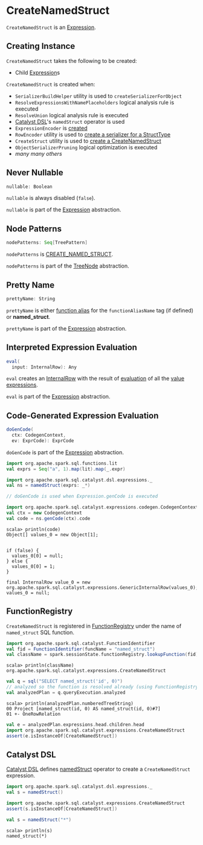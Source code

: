 # CreateNamedStruct

`CreateNamedStruct` is an [Expression](Expression.md).

## Creating Instance

`CreateNamedStruct` takes the following to be created:

* <span id="children"> Child [Expression](Expression.md)s

`CreateNamedStruct` is created when:

* `SerializerBuildHelper` utility is used to `createSerializerForObject`
* `ResolveExpressionsWithNamePlaceholders` logical analysis rule is executed
* `ResolveUnion` logical analysis rule is executed
* [Catalyst DSL](../catalyst-dsl/index.md)'s `namedStruct` operator is used
* `ExpressionEncoder` is [created](../ExpressionEncoder.md#serializer)
* `RowEncoder` utility is used to [create a serializer for a StructType](../RowEncoder.md#serializerFor)
* `CreateStruct` utility is used to [create a CreateNamedStruct](../CreateStruct.md#apply)
* `ObjectSerializerPruning` logical optimization is executed
* _many many others_

## <span id="nullable"> Never Nullable

```scala
nullable: Boolean
```

`nullable` is always disabled (`false`).

`nullable` is part of the [Expression](Expression.md#nullable) abstraction.

## <span id="nodePatterns"> Node Patterns

```scala
nodePatterns: Seq[TreePattern]
```

`nodePatterns` is [CREATE_NAMED_STRUCT](../catalyst/TreePattern.md#CREATE_NAMED_STRUCT).

`nodePatterns` is part of the [TreeNode](../catalyst/TreeNode.md#nodePatterns) abstraction.

## <span id="prettyName"> Pretty Name

```scala
prettyName: String
```

`prettyName` is either [function alias](../catalyst/TreeNode.md#getTagValue) for the `functionAliasName` tag (if defined) or **named_struct**.

`prettyName` is part of the [Expression](Expression.md#prettyName) abstraction.

## <span id="eval"> Interpreted Expression Evaluation

```scala
eval(
  input: InternalRow): Any
```

`eval` creates an [InternalRow](../InternalRow.md) with the result of [evaluation](Expression.md#eval) of all the [value expressions](#valExprs).

`eval` is part of the [Expression](Expression.md#eval) abstraction.

## <span id="doGenCode"> Code-Generated Expression Evaluation

```scala
doGenCode(
  ctx: CodegenContext,
  ev: ExprCode): ExprCode
```

`doGenCode` is part of the [Expression](Expression.md#doGenCode) abstraction.

```scala
import org.apache.spark.sql.functions.lit
val exprs = Seq("a", 1).map(lit).map(_.expr)

import org.apache.spark.sql.catalyst.dsl.expressions._
val ns = namedStruct(exprs: _*)

// doGenCode is used when Expression.genCode is executed

import org.apache.spark.sql.catalyst.expressions.codegen.CodegenContext
val ctx = new CodegenContext
val code = ns.genCode(ctx).code
```

```text
scala> println(code)
Object[] values_0 = new Object[1];


if (false) {
  values_0[0] = null;
} else {
  values_0[0] = 1;
}

final InternalRow value_0 = new org.apache.spark.sql.catalyst.expressions.GenericInternalRow(values_0);
values_0 = null;
```

## <span id="FunctionRegistry"> FunctionRegistry

`CreateNamedStruct` is registered in [FunctionRegistry](../FunctionRegistry.md#expressions) under the name of `named_struct` SQL function.

```scala
import org.apache.spark.sql.catalyst.FunctionIdentifier
val fid = FunctionIdentifier(funcName = "named_struct")
val className = spark.sessionState.functionRegistry.lookupFunction(fid).get.getClassName
```

```text
scala> println(className)
org.apache.spark.sql.catalyst.expressions.CreateNamedStruct
```

```scala
val q = sql("SELECT named_struct('id', 0)")
// analyzed so the function is resolved already (using FunctionRegistry)
val analyzedPlan = q.queryExecution.analyzed
```

```text
scala> println(analyzedPlan.numberedTreeString)
00 Project [named_struct(id, 0) AS named_struct(id, 0)#7]
01 +- OneRowRelation
```

```scala
val e = analyzedPlan.expressions.head.children.head
import org.apache.spark.sql.catalyst.expressions.CreateNamedStruct
assert(e.isInstanceOf[CreateNamedStruct])
```

## Catalyst DSL

[Catalyst DSL](../catalyst-dsl/index.md) defines [namedStruct](../catalyst-dsl/index.md#expressions) operator to create a `CreateNamedStruct` expression.

```scala
import org.apache.spark.sql.catalyst.dsl.expressions._
val s = namedStruct()

import org.apache.spark.sql.catalyst.expressions.CreateNamedStruct
assert(s.isInstanceOf[CreateNamedStruct])

val s = namedStruct("*")
```

```text
scala> println(s)
named_struct(*)
```

